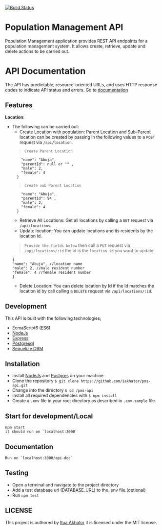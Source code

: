 [![Build Status](https://travis-ci.org/iakhator/pms-api.svg?branch=master)](https://travis-ci.org/iakhator/pms-api)

# Population Management API
Population Management application provides REST API endpoints for a population management system. It allows create, retrieve, update and delete actions to be carried out.

# API Documentation
The API has predictable, resource-oriented URLs, and uses HTTP response codes to indicate API status and errors. Go to [documentation](https://population-ms-api.herokuapp.com/api-docs/#/)

## Features

**Location**:
- The following can be carried out: 
  - Create Location with population: Parent Location and Sub-Parent location can be created by passing in the following values to a `POST` request via `/api/location`.
  >`Create Parent Location`
  ``` {
      "name": "Abuja",
      "parentId": null or "" ,
      "male": 2,
      "female": 4
    }
  ```
    >`Create sub Parent Location`
  ``` {
      "name": "Abuja",
      "parentId": 94 ,
      "male": 2,
      "female": 4
    }
  ```
  - Retrieve All Locations: Get all locations by calling a `GET` request via `/api/locations`.
  - Update location: You can update locations and its residents by the location Id.
  >`Provide the fields below` then call a `PUT` request via `/api/locations/:id`  the id is the `location id` you want to update
    ```
  {
    "name": "Abuja", //location name
    "male": 2, //male resident number
    "female": 4 //female resident number
  }
  ```
  - Delete Location: You can delete location by Id if the Id matches the location id by call calling a `DELETE` request via `/api/locations/:id`.

## Development
This API is built with the following technologies;

- EcmaScript6 (ES6)
- [NodeJs](https://nodejs.org)
- [Express](http://expressjs.com/)
- [Postgresql](https://www.postgresql.org/)
- [Sequelize ORM](http://docs.sequelizejs.com/en/v3/)

## Installation

- Install [NodeJs](https://nodejs.org/en/) and [Postgres](https://www.postgresql.org/) on your machine
- Clone the repository `$ git clone https://github.com/iakhator/pms-api.git`
- Change into the directory `$ cd /pms-api`
- Install all required dependencies with `$ npm install`
- Create a `.env` file in your root directory as described in `.env.sample` file

## Start for development/Local
```
npm start
it should run on `localhost:3000`
```

## Documentation
```
Run on `localhost:3000/api-doc`
```

## Testing

- Open a terminal and navigate to the project directory 
- Add a test database url (DATABASE_URL) to the .env file.(optional)
- Run `npm test`

## LICENSE
 This project is authored by [Itua Akhator](https://github.com/iakhator) it is licensed under the MIT license.
